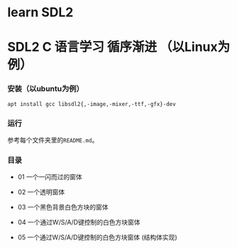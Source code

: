 # learn SDL2
# SDL2 C 语言学习 循序渐进 （以Linux为例）

### 安装（以ubuntu为例）
```
apt install gcc libsdl2{,-image,-mixer,-ttf,-gfx}-dev
```

### 运行
参考每个文件夹里的`README.md`。

### 目录

* 01 一个一闪而过的窗体

* 02 一个透明窗体

* 03 一个黑色背景白色方块的窗体

* 04 一个通过W/S/A/D键控制的白色方块窗体

* 05 一个通过W/S/A/D键控制的白色方块窗体 (结构体实现)